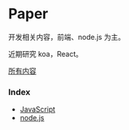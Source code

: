 # Paper

开发相关内容，前端、node.js 为主。

近期研究 koa，React。

[所有内容](https://github.com/tvrcgo/paper/issues)

### Index
- [JavaScript](https://github.com/tvrcgo/paper/labels/JavaScript)
- [node.js](https://github.com/tvrcgo/paper/labels/node.js)
